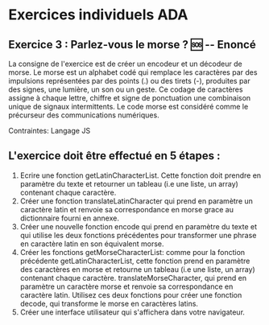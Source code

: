 # Exercices individuels ADA
## Exercice 3 : Parlez-vous le morse ? 🆘 -- Enoncé
La consigne de l'exercice est de créer un encodeur et un décodeur de morse. Le morse est un alphabet codé qui remplace les caractères par des impulsions représentées par des points (.) ou des tirets (-), produites par des signes, une lumière, un son ou un geste. Ce codage de caractères assigne à chaque lettre, chiffre et signe de ponctuation une combinaison unique de signaux intermittents. Le code morse est considéré comme le précurseur des communications numériques.

Contraintes:
Langage JS

## L'exercice doit être effectué en 5 étapes :
1. Ecrire une fonction getLatinCharacterList. Cette fonction doit prendre en paramètre du texte et retourner un tableau (i.e une liste, un array) contenant chaque caractère.
2. Créer une fonction translateLatinCharacter qui prend en paramètre un caractère latin et renvoie sa correspondance en morse grace au dictionnaire fourni en annexe.
3. Créer une nouvelle fonction encode qui prend en paramètre du texte et qui utilise les deux fonctions précédentes pour transformer une phrase en caractère latin en son équivalent morse.
4. Créer les fonctions getMorseCharacterList: comme pour la fonction précédente getLatinCharacterList, cette fonction prend en paramètre des caractères en morse et retourne un tableau (i.e une liste, un array) contenant chaque caractère.
translateMorseCharacter, qui prend en paramètre un caractère morse et renvoie sa correspondance en caractère latin.
Utilisez ces deux fonctions pour créer une fonction decode, qui transforme le morse en caractères latins.
5. Créer une interface utilisateur qui s'affichera dans votre navigateur.
